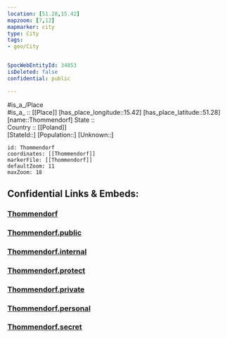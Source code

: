 ```yaml
---
location: [51.28,15.42] 
mapzoom: [7,12] 
mapmarker: city 
type: City
tags:
- geo/City


SpocWebEntityId: 34853
isDeleted: false
confidential: public

---
```

#is_a_/Place  
#is_a_ :: [[Place]] 
[has_place_longitude::15.42] 
[has_place_latitude::51.28] 
[name::Thommendorf] 
State ::  
Country :: [[Poland]]  
[StateId::] 
[Population::] 
[Unknown::] 


```leaflet
id: Thommendorf
coordinates: [[Thommendorf]] 
markerFile: [[Thommendorf]] 
defaultZoom: 11 
maxZoom: 18
```


## Confidential Links & Embeds: 

### [Thommendorf](/_Standards/Earth/Continent/Europe/Europe~East/Poland/Provinces~Poland/Lower_Silesian/City/Thommendorf.md) 

### [Thommendorf.public](/_public/Earth/Continent/Europe/Europe~East/Poland/Provinces~Poland/Lower_Silesian/City/Thommendorf.public.md) 

### [Thommendorf.internal](/_internal/Earth/Continent/Europe/Europe~East/Poland/Provinces~Poland/Lower_Silesian/City/Thommendorf.internal.md) 

### [Thommendorf.protect](/_protect/Earth/Continent/Europe/Europe~East/Poland/Provinces~Poland/Lower_Silesian/City/Thommendorf.protect.md) 

### [Thommendorf.private](/_private/Earth/Continent/Europe/Europe~East/Poland/Provinces~Poland/Lower_Silesian/City/Thommendorf.private.md) 

### [Thommendorf.personal](/_personal/Earth/Continent/Europe/Europe~East/Poland/Provinces~Poland/Lower_Silesian/City/Thommendorf.personal.md) 

### [Thommendorf.secret](/_secret/Earth/Continent/Europe/Europe~East/Poland/Provinces~Poland/Lower_Silesian/City/Thommendorf.secret.md)

